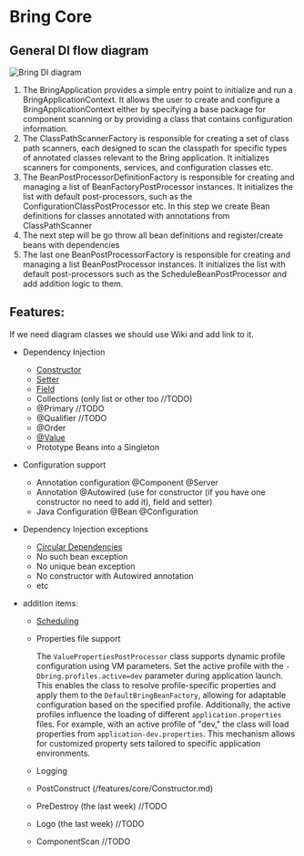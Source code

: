 # Bring Core

## General DI flow diagram

![Bring DI diagram](https://github.com/YevgenDemoTestOrganization/bring/assets/73576438/0e8d074a-3d49-4099-bf8e-68b029056cce)

1. The BringApplication provides a simple entry point to initialize and run a BringApplicationContext.
   It allows the user to create and configure a BringApplicationContext either by specifying a base package for component scanning or by providing a class that contains configuration information.
2. The ClassPathScannerFactory is responsible for creating a set of class path scanners, each designed to scan the classpath for specific types of annotated classes relevant to the Bring application. It initializes scanners for components, services, and configuration classes etc.
3. The BeanPostProcessorDefinitionFactory is responsible for creating and managing a list of BeanFactoryPostProcessor instances. It initializes the list with default post-processors, such as the ConfigurationClassPostProcessor etc. In this step we create Bean definitions for classes annotated with annotations from ClassPathScanner
4. The next step will be go throw all bean definitions and register/create beans with dependencies
5. The last one BeanPostProcessorFactory is responsible for creating and managing a list BeanPostProcessor instances. 
It initializes the list with default post-processors such as the ScheduleBeanPostProcessor and add addition logic to them.


## Features:

If we need diagram classes we should use Wiki and add link to it.

 - Dependency Injection
   - [Constructor](/features/core/Constructor.md)
   - [Setter](/features/core/Setter.md)
   - [Field](/features/core/Field.md)
   - Collections (only list or other too //TODO)
   - @Primary //TODO
   - @Qualifier //TODO
   - @Order
   - [@Value](/features/core/Value.md)
   - Prototype Beans into a Singleton


 - Configuration support
   - Annotation configuration @Component @Server
   - Annotation @Autowired (use for constructor (if you have one constructor no need to add it), field and setter)
   - Java Configuration @Bean @Configuration


- Dependency Injection exceptions
  - [Circular Dependencies](/features/core/CircularDependencies.md)
  - No such bean exception
  - No unique bean exception
  - No constructor with Autowired annotation
  - etc


- addition items:
  - [Scheduling](/features/core/Scheduling.md)
  - Properties file support 

    
    The `ValuePropertiesPostProcessor` class supports dynamic profile configuration using VM parameters. 
    Set the active profile with the `-Dbring.profiles.active=dev` parameter during application launch. 
    This enables the class to resolve profile-specific properties and apply them to the `DefaultBringBeanFactory`, allowing for adaptable configuration based on the specified profile. 
    Additionally, the active profiles influence the loading of different `application.properties` files. 
    For example, with an active profile of "dev," the class will load properties from `application-dev.properties`. This mechanism allows for customized property sets tailored to specific application environments.


  - Logging
  - PostConstruct (/features/core/Constructor.md)
  - PreDestroy (the last week)  //TODO
  - Logo  (the last week) //TODO
  - ComponentScan  //TODO